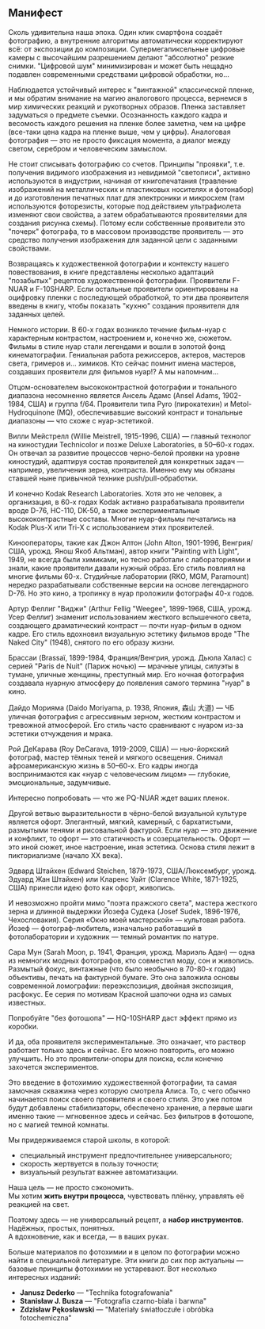 ## Манифест

Сколь удивительна наша эпоха. Один клик смартфона создаёт фотографию, а внутренние алгоритмы 
автоматически корректируют всё: от экспозиции до композиции. Супермегапиксельные цифровые камеры 
с высочайшим разрешением делают "абсолютно" резкие снимки. "Цифровой шум" минимизирован и может
быть нещадно подавлен современными средствами цифровой обработки, но...

Наблюдается устойчивый интерес к "винтажной" классической пленке, и мы обратим внимание на магию 
аналогового процесса, вернемся в мир химических реакций и рукотворных образов. Пленка заставляет 
задуматься о предмете съемки. Осознанность каждого кадра и весомость каждого решения на пленке 
более заметна, чем на цифре (все-таки цена кадра на пленке выше, чем у цифры). Аналоговая 
фотография — это не просто фиксация момента, а диалог между светом, серебром и человеческим 
замыслом.

Не стоит списывать фотографию со счетов. Принципы "проявки", т.е. получения видимого изображения из 
невидимой "светописи", активно используются в индустрии, начиная от книгопечатания 
(травление изображений на металлических и пластиковых носителях и фотонабор) и до изготовления 
печатных плат для электроники и микросхем (там используются фоторезисты, которые под действием 
ультрафиолета изменяют свои свойства, а затем обрабатываются проявителями для создания рисунка схемы).
Потому если собственные проявители это "почерк" фотографа, то в массовом производстве 
проявитель — это средство получения изображения для заданной цели с заданными свойствами.

Возвращаясь к художественной фотографии и контексту нашего повествования, в книге представлены 
несколько адаптаций "позабытых" рецептов художественной фотографии. Проявители F-NUAR и F-10SHARP. 
Если остальные проявители ориентированы на оцифровку пленки с последующей обработкой, то эти 
два проявителя введены в книгу, чтобы показать "кухню" создания проявителя для заданных целей.

Немного истории. В 60-х годах возникло течение фильм-нуар с характерным контрастом, настроением и, 
конечно же, сюжетом. Фильмы в стиле нуар стали легендами и вошли в золотой фонд кинематографии. 
Гениальная работа режиссеров, актеров, мастеров света, гримеров и... химиков. Кто сейчас помнит 
имена мастеров, создавших проявители для фильмов нуар!? А мы напомним...

Отцом-основателем высококонтрастной фотографии и тонального диапазона несомненно является 
Ансель Адамс (Ansel Adams, 1902-1984, США) и группа f/64. Проявители типа Pyro (пирокатехин) и 
Metol-Hydroquinone (MQ), обеспечивавшие высокий контраст и тональные диапазоны — что схоже с 
нуар-эстетикой. 

Вилли Мейстрелл (Willie Meistrell, 1915-1996, США) — главный технолог на киностудии Technicolor и
позже Deluxe Laboratories, в 50–60-х годах. Он отвечал за развитие процессов черно-белой проявки
на уровне киностудий, адаптируя состав проявителей для конкретных задач — например, увеличения зерна,
контраста. Именно ему мы обязаны ставшей ныне привычной технике push/pull-обработки. 

И конечно Kodak Research Laboratories. Хотя это не человек, а организация, в 60-х годах Kodak активно
разрабатывала проявители вроде D-76, HC-110, DK-50, а также экспериментальные высококонтрастные составы.
Многие нуар-фильмы печатались на Kodak Plus-X или Tri-X с использованием этих проявителей. 

Кинооператоры, такие как Джон Алтон (John Alton, 1901-1996, Венгрия/США, урожд. Янош Якоб Альтман), 
автор книги "Painting with Light", 1949, не всегда были химиками, но тесно работали с лабораториями и
знали, какие проявители давали нужный образ. Его стиль повлиял на многие фильмы 60-х. 
Студийные лаборатории (RKO, MGM, Paramount) нередко разрабатывали собственные версии на основе 
легендарного D-76. Но это кино, а тропинку в нуар проложили фотографы 40-х годов.

Артур Феллиг "Виджи" (Arthur Fellig "Weegee", 1899-1968, США, урожд. Усер Феллиг) знаменит 
использованием жесткого вспышечного света, создающего драматический контраст — почти нуар-фильм в 
одном кадре. Его стиль вдохновил визуальную эстетику фильмов вроде "The Naked City" (1948), снятого
по его образу жизни. 

Брассаи (Brassaï, 1899-1984, Франция/Венгрия, урожд. Дьюла Халас) с 
серией "Paris de Nuit" (Париж ночью) — мрачные улицы, силуэты в тумане, уличные женщины, преступный мир. 
Его ночная фотография создавала нуарную атмосферу до появления самого термина "нуар" в кино. 

Дайдо Морияма (Daido Moriyama, р. 1938, Япония, 森山 大道) — ЧБ уличная фотография с агрессивным зерном, 
жестким контрастом и тревожной атмосферой. Его стиль часто сравнивают с нуаром из-за эстетики 
отчуждения и мрака. 

Рой ДеКарава (Roy DeCarava, 1919-2009, США) — нью-йоркский фотограф, мастер тёмных теней и мягкого 
освещения. Снимал афроамериканскую жизнь в 50–60-х. Его кадры иногда воспринимаются 
как «нуар с человеческим лицом» — глубокие, эмоциональные, задумчивые.

Интересно попробовать — что же PQ-NUAR ждет ваших пленок.

Другой ветвью выразительности в чёрно-белой визуальной культуре является офорт. Элегантный, мягкий, 
камерный, с бархатистыми, размытыми тенями и рисовальной фактурой. Если нуар — это движение и конфликт, 
то офорт — это статичность и созерцательность. Офорт — это иной сюжет, иное настроение, иная эстетика. 
Основа стиля лежит в пикториализме (начало XX века).

Эдвард Штайхен (Edward Steichen, 1879-1973, США/Люксембург, урожд. Эдуард Жан Штайхен) или 
Кларенс Уайт (Clarence White, 1871-1925, США) принесли идею фото как офорт, живопись. 

И невозможно пройти мимо "поэта пражского света", мастера жесткого зерна и длинной 
выдержки Йозефа Судека (Josef Sudek, 1896-1976, Чехословакия). Серия «Окно моей мастерской» — культовая
работа. Йозеф — фотограф-любитель, изначально работавший в фотолаборатории и художник — темный 
романтик по натуре. 

Сара Мун (Sarah Moon, р. 1941, Франция, урожд. Мариэль Адан) — одна из немногих модных фотографов, 
кто совместил моду, сон и живопись. Размытый фокус, винтажные (что было необычно в 70-80-х годах) 
объективы, печать на фактурной бумаге. Это она заложила основы современной ломографии: переэкспозиция, 
двойная экспозиция, расфокус. Ее серия по мотивам Красной шапочки одна из самых известных.

Попробуйте "без фотошопа" — HQ-10SHARP даст эффект прямо из коробки.

И да, оба проявителя экспериментальные. Это означает, что раствор работает только здесь и сейчас. 
Его можно повторить, его можно улучшить. Но это проявители-опоры для поиска, если конечно захочется 
экспериментов. 

Это введение в фотохимию художественной фотографии, та самая замочная скважина через которую 
смотрела Алиса. То, с чего обычно начинается поиск своего проявителя и своего стиля. Это уже 
потом будут добавлены стабилизаторы, обеспечено хранение, а первые шаги именно такие — мгновенное 
здесь и сейчас. Без фильтров в фотошопе, но с магией темной комнаты.

Мы придерживаемся старой школы, в которой:
- специальный инструмент предпочтительнее универсального;
- скорость жертвуется в пользу точности;
- визуальный результат важнее автоматизации.

Наша цель — не просто сэкономить.  
Мы хотим **жить внутри процесса**, чувствовать плёнку, управлять её реакцией на свет.

Поэтому здесь — не универсальный рецепт, а **набор инструментов**. Надёжных, простых, понятных.  
А вдохновение, как и всегда, — в ваших руках.

Больше материалов по фотохимии и в целом по фотографии можно найти в специальной литературе. 
Эти книги до сих пор актуальны — базовые принципы фотохимии не устаревают.
Вот несколько интересных изданий:
- **Janusz Dederko** — "Technika fotografowania"
- **Stanisław J. Busza** — "Fotografia czarno-biała i barwna"
- **Zdzisław Pękosławski** — "Materiały światłoczułe i obróbka fotochemiczna"
